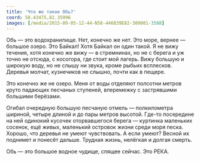 ```yaml
---
title: 'Что же такое Обь?'
coord: 58.43475,82.35996
images: [/media/2015-09-05-12-44-N58-446839E82-309001-3588]
---
```


Обь&nbsp;— это водохранилище. Нет, конечно же нет. Это море, вернее&nbsp;— большое озеро. Это Байкал! Хотя Байкал он один такой. Я не вижу течения, хотя конечно же вижу&nbsp;— в стремнинах, но не с берега и уж точно не отсюда, с косогора, где стоит мой лагерь. Вижу большую и широкую воду, но не слышу ни звука, кроме рыбьих всплесков. Деревья молчат, кузнечиков не слышно, почти как в пещере.

Это конечно же не озеро. Меня от воды отделяют полсотни метров круто падающих песчаных ступеней, вперемежку с застрявшими большими берёзами.

Огибал очередную большую песчаную отмель&nbsp;— полкилометра шириной, четыре длиной и до пары метров высотой. Где-то посередине на ней одинокий кусочек оторвавшегося берега&nbsp;— куртинка маленьких сосенок, ещё живых, маленький островок жизни среди моря песка. Хорошо, что деревья не умеют чувствовать. А если умеют? Весной их поднимет и понесёт дальше. Трудная жизнь, нелёгкая и долгая смерть.

Обь&nbsp;— это большое водное чудище, спящее сейчас. Это РЕКА.
